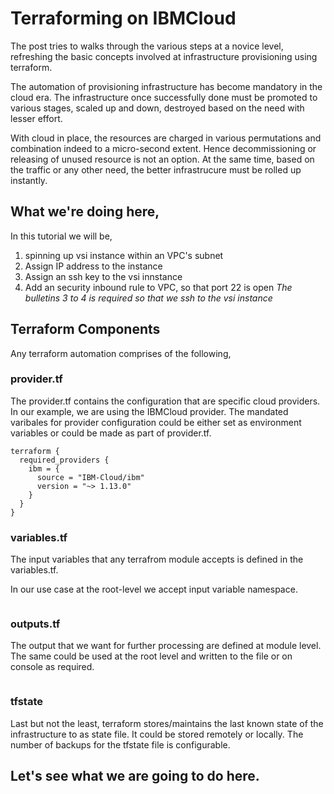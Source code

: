 # Terraforming on IBMCloud
The post tries to walks through the various steps at a novice level, refreshing the basic concepts involved at infrastructure provisioning using terraform. 

The automation of provisioning infrastructure has become mandatory in the cloud era. The infrastructure once successfully done must be promoted to various stages, scaled up and down, destroyed based on the need with lesser effort.

With cloud in place, the resources are charged in various permutations and combination indeed to a micro-second extent. Hence decommissioning or releasing of unused resource is not an option. At the same time, based on the traffic or any other need, the better infrastrucure must be rolled up instantly.

## What we're doing here,
In this tutorial we will be,
1. spinning up vsi instance within an VPC's subnet
2. Assign IP address to the instance
3. Assign an ssh key to the vsi innstance
4. Add an security inbound rule to VPC, so that port 22 is open
*The bulletins 3 to 4 is required so that we ssh to the vsi instance*

## Terraform Components
Any terraform automation comprises of the following,

### provider.tf
The provider.tf contains the configuration that are specific cloud providers. In our example, we are using the IBMCloud provider. The mandated varibales for provider configuration could be either set as environment variables or could be made as part of provider.tf.

```
terraform {
  required_providers {
    ibm = {
      source = "IBM-Cloud/ibm"
      version = "~> 1.13.0"
    }
  }
}
```

### variables.tf
The input variables that any terrafrom module accepts is defined in the variables.tf.

In our use case at the root-level we accept input variable namespace.

```
```

### outputs.tf
The output that we want for further processing are defined at module level. The same could be used at the root level and written to the file or on console as required.

```
```

### tfstate
Last but not the least, terraform stores/maintains the last known state of the infrastructure to as state file. It could be stored remotely or locally. The number of backups for the tfstate file is configurable.

## Let's see what we are going to do here.
